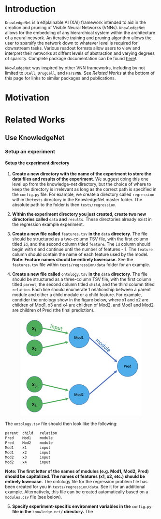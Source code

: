 Introduction
============
``KnowledgeNet`` is a eXplainable AI (XAI) framework intended to aid in the creation 
and pruning of Visible Neural Networks (VNNs). ``KnowledgeNet`` allows for the 
embedding of any hierarchical system within the architecture of a neural network. 
An iterative training and pruning algorithm allows the user to sparsify the 
network down to whatever level is required for downstream tasks. Various readout
formats allow users to view and interpret their networks at diffent levels of 
abstraction and varying degrees of sparsity. Complete package documentation can 
be found [here](https://knowledgenet.readthedocs.io/en/latest/index.html)!.

``KNowledgeNet`` was inspired by 
other VNN frameworks, including by not limited to ``DCell``, ``DrugCell``, and
``ParsVNN``. See *Related Works* at the bottom of this page for links to similar 
packages and publications.

Motivation
==========


Related Works
=============




## Use KnowledgeNet

### Setup an experiment
#### Setup the experiment directory

1. **Create a new directory with the name of the experiment to store the data 
files and results of the experiment**. We suggest doing this one level 
up from the knowledge-net directory, but the choice of where to keep the 
directory is irrelevant as long as the correct path is specified in the 
`config.py` file. For example, we create a directory called `regression` 
within the`tests` directory in the KnowledgeNet master folder. The absolute path 
to the folder is then `tests/regression`. 

2. **Within the experiment directory you just created, create two new
   directories called** `data` **and** `results`. These directories already
exist in the regression example experiment. 

3. **Create a new file called** `features.tsv` **in the** `data` **directory**.
The file should be structured as a two-column TSV file, with the first
column titled `id`, and the second column titled `feature`. The `id` column
should begin with `0` and continue until the number of features - 1. The
`feature` column should contain the name of each feature used by the model. 
**Note: Feature names should be entirely lowercase.** See
the `features.tsv` file within `tests/regression/data` folder for an example. 

4. **Create a new file called** `ontology.tsv` **in the** `data` **directory**. 
The file should be structured as a three-column TSV file, with the first column 
titled `parent`, the second column titled `child`, and the third column titled
`relation`. Each line should enumerate 1 relationship between a parent module 
and either a child module or a child feature. For example, condider the ontology 
show in the figure below, where x1 and x2 are children of Mod1, x3 and x4 are 
children of Mod2, and Mod1 and Mod2 are children of Pred (the final prediction).



<p align="center">
    <img src="images/ontology_example.png" width="400"/>
</p>


The `ontology.tsv` file should then look like the following:

    parent  child   relation
    Pred    Mod1    module
    Pred    Mod2    module
    Mod1    x1      input
    Mod1    x2      input
    Mod2    x3      input
    Mod2    x4      input

**Note: The first letter of the names of modules (e.g. Mod1, Mod2, Pred) should 
be capitalized. The names of features (x1, x2, etc.) should be entirely 
lowecase.** The ontology file for the regression problem file has been created 
for you in `tests/regression/data`. See it for an additional example. 
Alternatively, this file can be created automatically based on a `modules.csv` 
file (see below).

5. **Specify experiment-specific environment variables in the** `config.py`
   **file in the** `knowledge-net/` **directory.** The  




